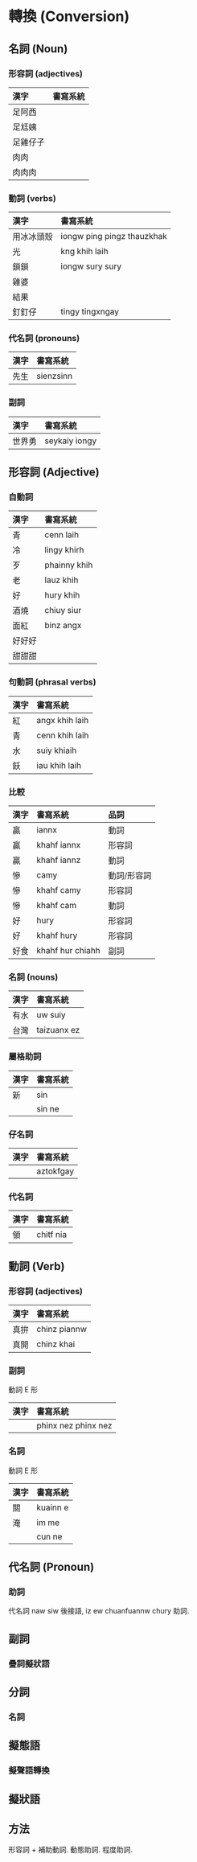 # 轉換 (Conversion)

## 名詞 (Noun)

### 形容詞 (adjectives)

| 漢字 | 書寫系統 |
| :--- | :--- |
| 足阿西 ||
| 足尪姨 ||
| 足雞仔子 ||
| 肉肉 ||
| 肉肉肉 ||

### 動詞 (verbs)

| 漢字 | 書寫系統 |
| :--- | :--- |
| 用冰冰頭殼 | iongw ping pingz thauzkhak |
| 光 | kng khih laih |
| 鎖鎖 | iongw sury sury |
| 雞婆 ||
| 結果 ||
| 釘釘仔 | tingy tingxngay |

### 代名詞 (pronouns)

| 漢字 | 書寫系統 |
| :--- | :--- |
| 先生 | sienzsinn |

### 副詞

| 漢字 | 書寫系統 |
| :--- | :--- |
| 世界勇 | seykaiy iongy |

## 形容詞 (Adjective)

### 自動詞

| 漢字 | 書寫系統 |
| :--- | :--- |
| 青 | cenn laih |
| 冷 | lingy khirh |
| 歹 | phainny khih |
| 老 | lauz khih |
| 好 | hury khih |
| 酒燒 | chiuy siur |
| 面紅 | binz angx |
| 好好好 ||
| 甜甜甜 ||

### 句動詞 (phrasal verbs)

| 漢字 | 書寫系統 |
| :--- | :--- |
| 紅 | angx khih laih |
| 青 | cenn khih laih |
| 水 | suiy khiaih |
| 飫 | iau khih laih |

### 比較

| 漢字 | 書寫系統 | 品詞 |
| :--- | :--- | :--- |
| 贏 | iannx | 動詞 |
| 贏 | khahf iannx | 形容詞 |
| 贏 | khahf iannz | 動詞 |
| 慘 | camy | 動詞/形容詞 |
| 慘 | khahf camy | 形容詞 |
| 慘 | khahf cam | 動詞 |
| 好 | hury | 形容詞 |
| 好 | khahf hury | 形容詞 |
| 好食 | khahf hur chiahh | 副詞 |

### 名詞 (nouns)

| 漢字 | 書寫系統 |
| :--- | :--- |
| 有水 | uw suiy |
| 台灣 | taizuanx ez |

### 屬格助詞

| 漢字 | 書寫系統 |
| :--- | :--- |
| 新 | sin |
|| sin ne |

### 仔名詞

| 漢字 | 書寫系統 |
| :--- | :--- |
|| aztokfgay |

### 代名詞

| 漢字 | 書寫系統 |
| :--- | :--- |
| 領 | chitf nia |

## 動詞 (Verb)

### 形容詞 (adjectives)

| 漢字 | 書寫系統 |
| :--- | :--- |
| 真拚 | chinz piannw |
| 真開 | chinz khai |

### 副詞

動詞 E 形

| 漢字 | 書寫系統 |
| :--- | :--- |
|| phinx nez phinx nez |

### 名詞

動詞 E 形

| 漢字 | 書寫系統 |
| :--- | :--- |
| 關 | kuainn e |
| 淹 | im me |
|| cun ne |

## 代名詞 (Pronoun)

### 助詞

代名詞 naw siw 後接語, iz ew chuanfuannw chury 助詞.

## 副詞

### 疊詞擬狀語

## 分詞

### 名詞

## 擬態語

### 擬聲語轉換

## 擬狀語

## 方法

形容詞 + 補助動詞. 動態助詞. 程度助詞.
